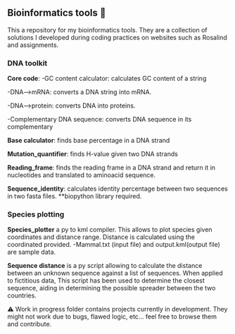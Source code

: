 ## Bioinformatics tools :dna:

This a repository for my bioinformatics tools. They are a collection of solutions I developed during coding practices 
 on websites such as Rosalind and assignments. 

### **DNA toolkit**
**Core code**: 
  -GC content calculator: calculates GC content of a string
  
   -DNA-->mRNA: converts a DNA string into mRNA. 
   
   -DNA-->protein: converts DNA into proteins. 
   
   -Complementary DNA sequence: converts DNA sequence in its complementary
    
**Base calculator**: finds base percentage in a DNA strand

**Mutation_quantifier**: finds H-value given two DNA strands

**Reading_frame**: finds the reading frame in a DNA strand and return it in nucleotides 
and translated to aminoacid sequence. 

**Sequence_identity**: calculates identity percentage between two sequences in two fasta files. **biopython library required.

### **Species plotting**
**Species_plotter** a py to kml compiler. This allows to plot species given coordinates and distance range. Distance is calculated using the coordinated provided. 
    -Mammal.txt (input file) and output.kml(output file) are sample data. 

**Sequence distance** is a py script allowing to calculate the distance between an unknown sequence against a list of sequences. When applied to fictitious data, This script has been used to determine the closest sequence, aiding in determining the possible spreader between the two countries. 

:warning:
Work in progress folder contains projects currently in development. They might not work due to bugs, flawed logic, etc... 
feel free to browse them and contribute. 
